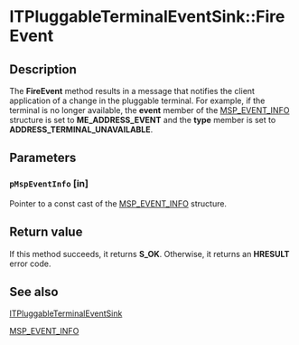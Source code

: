# ITPluggableTerminalEventSink::FireEvent

## Description

The
**FireEvent** method results in a message that notifies the client application of a change in the pluggable terminal. For example, if the terminal is no longer available, the **event** member of the
[MSP_EVENT_INFO](https://learn.microsoft.com/windows/win32/api/msp/ns-msp-msp_event_info) structure is set to **ME_ADDRESS_EVENT** and the **type** member is set to **ADDRESS_TERMINAL_UNAVAILABLE**.

## Parameters

### `pMspEventInfo` [in]

Pointer to a const cast of the
[MSP_EVENT_INFO](https://learn.microsoft.com/windows/win32/api/msp/ns-msp-msp_event_info) structure.

## Return value

If this method succeeds, it returns **S_OK**. Otherwise, it returns an **HRESULT** error code.

## See also

[ITPluggableTerminalEventSink](https://learn.microsoft.com/windows/desktop/api/msp/nn-msp-itpluggableterminaleventsink)

[MSP_EVENT_INFO](https://learn.microsoft.com/windows/win32/api/msp/ns-msp-msp_event_info)